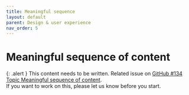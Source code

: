 ```yaml
---
title: Meaningful sequence
layout: default
parent: Design & user experience
nav_order: 5
---
```


# Meaningful sequence of content

{: .alert }
This content needs to be written.
Related issue on [GitHub #134 Topic Meaningful sequence of content](https://github.com/wpaccessibility/wp-a11y-docs/issues/134).  
If you want to work on this, please let us know before you start.
